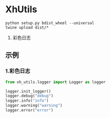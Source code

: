 # XhUtils

```shell
python setup.py bdist_wheel --universal
twine upload dist/*
```

1. 彩色日志

## 示例

### 1.彩色日志

```python
from xh_utils.logger import Logger as logger

logger.init_logger()
logger.debug("debug")
logger.info("info")
logger.warning("warning")
logger.error("error")
```

